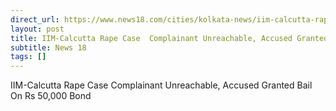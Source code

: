 ```yaml
---
direct_url: https://www.news18.com/cities/kolkata-news/iim-calcutta-rape-case-complainant-remains-incommunicado-accused-gets-bail-on-rs-50000-bond-ws-l-9451203.html
layout: post
title: IIM-Calcutta Rape Case  Complainant Unreachable, Accused Granted Bail On Rs 50,000 Bond
subtitle: News 18
tags: []
---
```


IIM-Calcutta Rape Case  Complainant Unreachable, Accused Granted Bail On Rs 50,000 Bond
